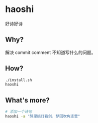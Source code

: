 # haoshi

好诗好诗

## Why?

解决 commit comment 不知道写什么的问题。

## How?

```bash
./install.sh
haoshi
```

## What's more?

```bash
# 添加一个诗句
haoshi -a "醉里挑灯看剑，梦回吹角连营"
```
